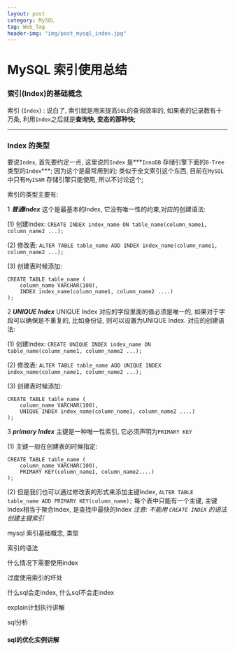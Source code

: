 ```yaml
---
layout: post
category: MySQL
tag: Web_Tag
header-img: "img/post_mysql_index.jpg"
---
```


# MySQL 索引使用总结

### 索引(Index)的基础概念

索引 (`Index`) : 说白了, 索引就是用来提高`SQL`的查询效率的, 如果表的记录数有十万条, 利用`Index`之后就是**查询快, 变态的那种快**;


---

### Index 的类型

要说`Index`, 首先要约定一点, 这里说的`Index` 是***`InnoDB` 存储引擎下面的`B-Tree`类型的`Index`***; 因为这个是最常用到的; 类似于全文索引这个东西, 目前在`MySQL`中只有`MyISAM` 存储引擎只能使用, 所以不讨论这个;

索引的类型主要有:

 1 ***普通Index***
 这个是最基本的Index, 它没有唯一性的约束,对应的创建语法:

(1) 创建Index: `CREATE INDEX index_name ON table_name(column_name1, column_name2 ...);`

(2) 修改表: `ALTER TABLE table_name ADD INDEX index_name(column_name1, column_name2 ...);`

(3) 创建表时候添加:

	CREATE TABLE table_name (
	    column_name VARCHAR(100),
	    INDEX index_name(column_name1, column_name2 ....)
	);

 2 ***UNIQUE Index***
 UNIQUE Index 对应的字段里面的值必须是唯一的, 如果对于字段可以确保是不重复的, 比如身份证, 则可以设置为UNIQUE Index. 对应的创建语法:

(1) 创建Index: `CREATE UNIQUE INDEX index_name ON table_name(column_name1, column_name2 ...);`

(2) 修改表: `ALTER TABLE table_name ADD UNIQUE INDEX index_name(column_name1, column_name2 ...);`

(3) 创建表时候添加:

	CREATE TABLE table_name (
	    column_name VARCHAR(100),
	    UNIQUE INDEX index_name(column_name1, column_name2 ....)
	);



 3 ***primary Index***
 主键是一种唯一性索引, 它必须声明为`PRIMARY KEY`

 (1) 主键一般在创建表的时候指定: 

	CREATE TABLE table_name (
	    column_name VARCHAR(100),
	    PRIMARY KEY(column_name1, column_name2....)
	);

 (2) 但是我们也可以通过修改表的形式来添加主键Index, `ALTER TABLE table_name ADD PRIMARY KEY(column_name);`
 每个表中只能有一个主键, 主键Index相当于聚合Index, 是查找中最快的Index
 *注意: 不能用 `CREATE INDEX` 的语法创建主键索引*




mysql 索引基础概念, 类型

索引的语法

什么情况下需要使用index

过度使用索引的坏处

什么sql会走index, 什么sql不会走index

explain计划执行讲解

sql分析





####  sql的优化实例讲解

